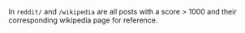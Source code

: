 In `reddit/` and `/wikipedia` are all posts with a score > 1000 and their corresponding wikipedia page for reference. 